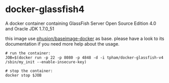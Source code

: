 docker-glassfish4
=================

A docker container containing GlassFish Server Open Source Edition 4.0 and Oracle JDK 1.7.0_51

this image use [phusion/baseimage-docker](https://github.com/phusion/baseimage-docker) as base. please have a look to its documentation if you need more help about the usage.

    # run the container:
    JOB=$(docker run -p 22 -p 8080 -p 4848 -d -i tpham/docker-glassfish-v4 /sbin/my_init --enable-insecure-key)

    # stop the container:
    docker stop $JOB
    
